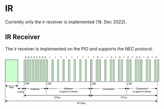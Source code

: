# IR

Currently only the ir receiver is implemented (18. Dec 2022).

## IR Receiver

The ir receiver is implemented on the PIO and supports the NEC protocol.

![NEC message frame](../../res/image/NECMessageFrame.png)

